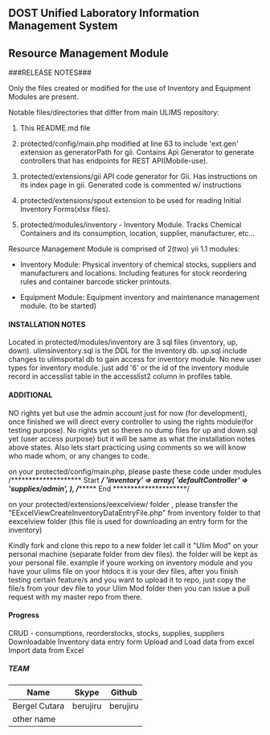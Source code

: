 ## DOST Unified Laboratory Information Management System ##
## Resource Management Module ##

###RELEASE NOTES###

Only the files created or modified for the use of Inventory and Equipment Modules are present.

Notable files/directories that differ from main ULIMS repository:

1. This README.md file

2. protected/config/main.php modified at line 63 to include 'ext.gen' extension as generatorPath
    for gii. Contains Api Generator to generate controllers that has endpoints for REST API(Mobile-use).

3. protected/extensions/gii API code generator for Gii. Has instructions on its index page in gii. 
    Generated code is commented w/ instructions

4. protected/extensions/spout extension to be used for reading Initial Inventory Forms(xlsx files).

5. protected/modules/inventory - Inventory Module. Tracks Chemical Containers and its consumption, 
    location, supplier, manufacturer, etc...

Resource Management Module is comprised of 2(two) yii 1.1 modules:

- Inventory Module: Physical inventory of chemical stocks, suppliers and manufacturers and locations. 
  Including features for stock reordering rules and container barcode sticker printouts.

- Equipment Module: Equipment inventory and maintenance management module. (to be started)

#### INSTALLATION NOTES ####

Located in protected/modules/inventory are 3 sql files (inventory, up, down). ulimsinventory.sql is the
DDL for the inventory db. up.sql include changes to ulimsportal db to gain access for inventory module.
No new user types for inventory module. just add '6' or the id of the inventory module record in accesslist
table in the accesslist2 column in profiles table.

#### ADDITIONAL ####
NO rights yet but use the admin account just for now (for development), once finished we will direct every controller to using the rights module(for testing purpose). No rights yet so theres no dump files for up and down.sql yet (user access purpose) but it will be same as what the installation notes above states. Also lets start practicing using comments so we will know who made whom, or any changes to code.


on your protected/config/main.php, please paste these code under modules
/******************** Start ***************/
'inventory' => array(
            'defaultController' => 'supplies/admin',
        ),
/******************** End *********************/

on your protected/extensions/eexcelview/ folder , please transfer the "EExcelViewCreateInventoryDataEntryFile.php" from inventory folder to that eexcelview folder (this file is used for downloading an entry form for the inventory)



Kindly fork and clone this repo to a new folder let call it "Ulim Mod" on your personal machine (separate folder from dev files). the folder will be kept as your personal file. example if youre working on inventory module and you have your ulims file on your htdocs it is your dev files, after you finish testing certain feature/s and you want to upload it to repo, just copy the file/s from your dev file  to your Ulim Mod folder then you can issue a pull request with my master repo from there.
#### Progress ####
CRUD - consumptions, reorderstocks, stocks, supplies, suppliers
Downloadable Inventory data entry form
Upload and Load data from excel
Import data from Excel







##### TEAM #####

| Name                   | Skype          | Github         |
| ---------------------- | -------------- | -------------- |
| Bergel Cutara          | berujiru       | berujiru       |
| other name             |                |                |
